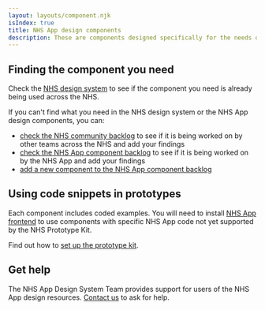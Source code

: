 ```yaml
---
layout: layouts/component.njk
isIndex: true
title: NHS App design components
description: These are components designed specifically for the needs of NHS App users. They are not yet in the NHS design system.
---
```


## Finding the component you need

Check the [NHS design system](https://service-manual.nhs.uk/design-system) to see if the component you need is already being used across the NHS.

If you can't find what you need in the NHS design system or the NHS App design components, you can:

- [check the NHS community backlog](https://github.com/nhsuk/nhsuk-service-manual-community-backlog/projects/1) to see if it is being worked on by other teams across the NHS and add your findings
- [check the NHS App component backlog](https://github.com/orgs/nhsuk/projects/8) to see if it is being worked on by the NHS App and add your findings
- [add a new component to the NHS App component backlog](https://github.com/nhsuk/nhsapp-frontend/issues/new?assignees=&labels=&projects=&template=new_component_or_pattern.md&title=)

## Using code snippets in prototypes

Each component includes coded examples. You will need to install [NHS App frontend](/components/install-nhsapp-frontend-in-your-prototype) to use components with specific NHS App code not yet supported by the NHS Prototype Kit.

Find out how to [set up the prototype kit](https://nhsuk-prototype-kit.azurewebsites.net/docs).

## Get help

The NHS App Design System Team provides support for users of the NHS App design resources. [Contact us](/help-and-feedback/) to ask for help.
